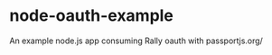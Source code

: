 node-oauth-example
==================

An example node.js app consuming Rally oauth with passportjs.org/
